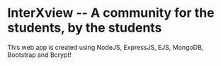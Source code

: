 # InterXview -- A community for the students, by the students

This web app is created using NodeJS, ExpressJS, EJS, MongoDB, Bootstrap and Bcrypt!